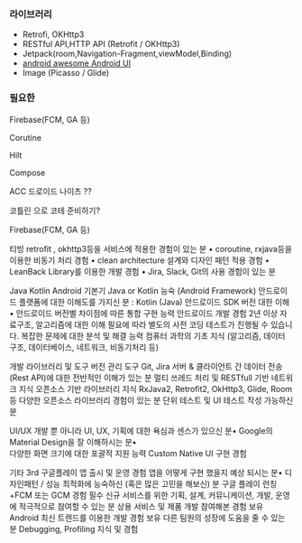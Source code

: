 


### 라이브러리 
* Retrofi, OKHttp3
* RESTful API,HTTP API (Retrofit / OKHttp3)
* Jetpack(room,Navigation-Fragment,viewModel,Binding)
* [android awesome Android UI](https://github.com/wasabeef/awesome-android-ui)
* Image (Picasso / Glide)



### 필요한 
 Firebase(FCM, GA 등)






Corutine

Hilt

Compose

ACC
 드로이드 나이츠 ??

코틀린 으로 코테 준비하기?

 Firebase(FCM, GA 등)

티빙
retrofit , okhttp3등을 서비스에 적용한 경험이 있는 분
• coroutine, rxjava등을 이용한 비동기 처리 경험
• clean architecture 설계와 디자인 패턴 적용 경험
• LeanBack Library를 이용한 개발 경험
• Jira, Slack, Git의 사용 경험이 있는 분


Java Kotlin Android 기본기
Java or Kotlin 능숙
(Android Framework) 안드로이드 플랫폼에 대한 이해도를 가지신 분 : Kotlin (Java)
안드로이드 SDK 버전 대한 이해• 안드로이드 버전별 차이점에 따른 통합 구현 능력
안드로이드 개발 경험 2년 이상
자료구조, 알고리즘에 대한 이해
필요에 따라 별도의 사전 코딩 테스트가 진행될 수 있습니다.
복잡한 문제에 대한 분석 및 해결 능력
컴퓨터 과학의 기초 지식 (알고리즘, 데이터 구조, 데이터베이스, 네트워크, 비동기처리 등)

개발 라이브러리 및 도구
버전 관리 도구 Git, Jira
서버 & 클라이언트 간 데이터 전송(Rest API)에 대한 전반적인 이해가 있는 분
멀티 쓰레드 처리 및 RESTfull 기반 네트워크 지식
오픈소스 기반 라이브러리 지식
RxJava2, Retrofit2, OkHttp3, Glide, Room 등 다양한 오픈소스 라이브러리 경험이 있는 분
단위 테스트 및 UI 테스트 작성 가능하신 분

UI/UX
 개발 뿐 아니라 UI, UX, 기획에 대한 욕심과 센스가 있으신 분•
 Google의 Material Design을 잘 이해하시는 분•  
다양한 화면 크기에 대한 포괄적 지원 능력
Custom Native UI 구현 경험

기타
3rd
구글플레이 앱 출시 및 운영 경험
 앱을 어떻게 구현 했을지 예상 되시는 분• 
디자인패턴 / 성능 최적화에 능숙하신 (혹은 많은 고민을 해보신) 분
 구글 플레이 런칭+FCM 또는 GCM 경험 필수
신규 서비스를 위한 기획, 설계, 커뮤니케이션, 개발, 운영에 적극적으로 참여할 수 있는 분
상용 서비스 및 제품 개발 참여해본 경험 보유
Android 최신 트렌드를 이용한 개발 경험 보유
다른 팀원의 성장에 도움을 줄 수 있는 분
Debugging, Profiling 지식 및 경험

